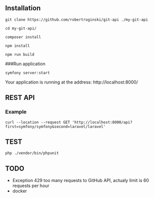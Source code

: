 Installation
------------
```
git clone https://github.com/robertroginski/git-api ./my-git-api

cd my-git-api/

composer install

npm install

npm run build
```


###Run application


```
symfony server:start
```

Your application is running at the address: http://localhost:8000/


REST API
------------

### Example
```
curl --location --request GET 'http://localhost:8000/api?first=symfony/symfony&second=laravel/laravel'
```

TEST
------------

```
php ./vendor/bin/phpunit
```

TODO
------------
* Exception 429 too many requests to GitHub API, actualy limit is 60 requests per hour
* docker

